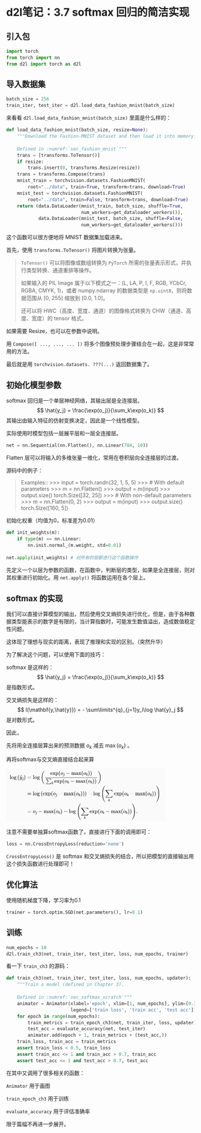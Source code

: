 # d2l笔记：3.7 softmax 回归的简洁实现

## 引入包

```python
import torch
from torch import nn
from d2l import torch as d2l
```

## 导入数据集

```python
batch_size = 256
train_iter, test_iter = d2l.load_data_fashion_mnist(batch_size)
```

来看看 `d2l.load_data_fashion_mnist(batch_size)` 里面是什么样的：

```python
def load_data_fashion_mnist(batch_size, resize=None):
    """Download the Fashion-MNIST dataset and then load it into memory.

    Defined in :numref:`sec_fashion_mnist`"""
    trans = [transforms.ToTensor()]
    if resize:
        trans.insert(0, transforms.Resize(resize))
    trans = transforms.Compose(trans)
    mnist_train = torchvision.datasets.FashionMNIST(
        root="../data", train=True, transform=trans, download=True)
    mnist_test = torchvision.datasets.FashionMNIST(
        root="../data", train=False, transform=trans, download=True)
    return (data.DataLoader(mnist_train, batch_size, shuffle=True,
                            num_workers=get_dataloader_workers()),
            data.DataLoader(mnist_test, batch_size, shuffle=False,
                            num_workers=get_dataloader_workers()))
```

这个函数可以很方便地将 MNIST 数据集加载进来。

首先，使用 `transforms.ToTensor()` 将图片转换为张量。

> `ToTensor()` 可以将图像或数组转换为 `PyTorch` 所需的张量表示形式，并执行类型转换、通道重排等操作。
>
> 如果输入的 PIL Image 属于以下模式之一：(L, LA, P, I, F, RGB, YCbCr, RGBA, CMYK, 1)，或者 numpy.ndarray 的数据类型是 `np.uint8`，则将数据范围从 [0, 255] 缩放到 [0.0, 1.0]。
>
> 还可以将 HWC（高度、宽度、通道）的图像格式转换为 CHW（通道、高度、宽度）的 tensor 格式。

如果需要 Resize，也可以在参数中说明。

用 `Compose([ ..., ..., ... ])` 将多个图像预处理步骤结合在一起，这是非常常用的方法。

最后就是用 `torchvision.datasets. ???(...)` 返回数据集了。

## 初始化模型参数

softmax 回归是一个单层神经网络，其输出层是全连接层。
$$
\hat{y_j} = \frac{\exp(o_j)}{\sum_k\exp(o_k)}
$$
其输出由输入特征的仿射变换决定，因此是一个线性模型。

实际使用时模型包括一层展平层和一层全连接层。

```python
net = nn.Sequential(nn.Flatten(), nn.Linear(784, 10))
```

Flatten 层可以将输入的多维张量一维化，常用在卷积层向全连接层的过渡。

源码中的例子：

> Examples::
>         >>> input = torch.randn(32, 1, 5, 5)
>         >>> # With default parameters
>         >>> m = nn.Flatten()
>         >>> output = m(input)
>         >>> output.size()
>         torch.Size([32, 25])
>         >>> # With non-default parameters
>         >>> m = nn.Flatten(0, 2)
>         >>> output = m(input)
>         >>> output.size()
>         torch.Size([160, 5])

初始化权重（均值为0，标准差为0.01）

```python
def init_weights(m):
    if type(m) == nn.Linear:
        nn.init.normal_(m.weight, std=0.01)

net.apply(init_weights) # 对所有的层都进行这个函数操作
```

先定义一个以层为参数的函数，在函数中，判断层的类型，如果是全连接层，则对其权重进行初始化。用 `net.apply()` 将函数运用在各个层上。

## softmax 的实现

我们可以直接计算模型的输出，然后使用交叉熵损失进行优化，但是，由于各种数据类型能表示的数字是有限的，当计算指数时，可能发生数值溢出，造成数值稳定性问题。

这体现了理想与现实的距离，表现了推理和实现的区别。（突然升华）

为了解决这个问题，可以使用下面的技巧：

softmax 是这样的：
$$
\hat{y_j} = \frac{\exp(o_j)}{\sum_k\exp(o_k)}
$$
是指数形式。

交叉熵损失是这样的：
$$
l(\mathbf{y,\hat{y}}) = - \sum\limits^{q}_{j=1}y_i\log \hat{y}_j
$$
是对数形式。

因此，

先将用全连接层算出来的预测数据 $o_k$ 减去 $\max(o_k)$ 。

再将softmax与交叉熵直接结合起来算

<img src="d2l笔记：3.7 softmax回归的简洁实现.assets\image-20240303094332058.png" alt="image-20240303094332058" style="zoom:50%;" />

注意不需要单独算softmax函数了，直接进行下面的调用即可：

```python
loss = nn.CrossEntropyLoss(reduction='none')
```

`CrossEntropyLoss()` 是 softmax 和交叉熵损失的结合，所以把模型的直接输出用这个损失函数进行处理即可！

## 优化算法

使用随机梯度下降，学习率为0.1

```python
trainer = torch.optim.SGD(net.parameters(), lr=0.1)
```

## 训练

```python
num_epochs = 10
d2l.train_ch3(net, train_iter, test_iter, loss, num_epochs, trainer)
```

看一下 `train_ch3` 的源码：

```python
def train_ch3(net, train_iter, test_iter, loss, num_epochs, updater):
    """Train a model (defined in Chapter 3).

    Defined in :numref:`sec_softmax_scratch`"""
    animator = Animator(xlabel='epoch', xlim=[1, num_epochs], ylim=[0.3, 0.9],
                        legend=['train loss', 'train acc', 'test acc'])
    for epoch in range(num_epochs):
        train_metrics = train_epoch_ch3(net, train_iter, loss, updater)
        test_acc = evaluate_accuracy(net, test_iter)
        animator.add(epoch + 1, train_metrics + (test_acc,))
    train_loss, train_acc = train_metrics
    assert train_loss < 0.5, train_loss
    assert train_acc <= 1 and train_acc > 0.7, train_acc
    assert test_acc <= 1 and test_acc > 0.7, test_acc
```

在其中又调用了很多相关的函数：

`Animator` 用于画图

`train_epoch_ch3` 用于训练

`evaluate_accuracy` 用于评估准确率

限于篇幅不再进一步展开。

